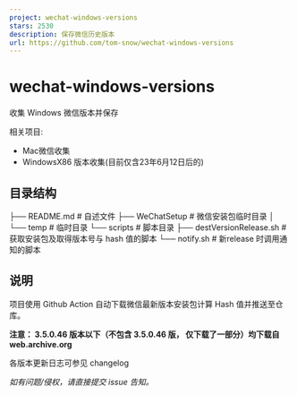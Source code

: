 ```yaml
---
project: wechat-windows-versions
stars: 2530
description: 保存微信历史版本
url: https://github.com/tom-snow/wechat-windows-versions
---
```


wechat-windows-versions
=======================

收集 Windows 微信版本并保存

相关项目:

-   Mac微信收集
-   WindowsX86 版本收集(目前仅含23年6月12日后的)

目录结构
----

├── README.md # 自述文件
├── WeChatSetup # 微信安装包临时目录
│   └── temp # 临时目录
└── scripts   # 脚本目录
    ├── destVersionRelease.sh # 获取安装包及取得版本号与 hash 值的脚本
    └── notify.sh # 新release 时调用通知的脚本

说明
--

项目使用 Github Action 自动下载微信最新版本安装包计算 Hash 值并推送至仓库。

**注意： 3.5.0.46 版本以下（不包含 3.5.0.46 版， 仅下载了一部分）均下载自 web.archive.org**

各版本更新日志可参见 changelog

_如有问题/侵权，请直接提交 issue 告知。_
